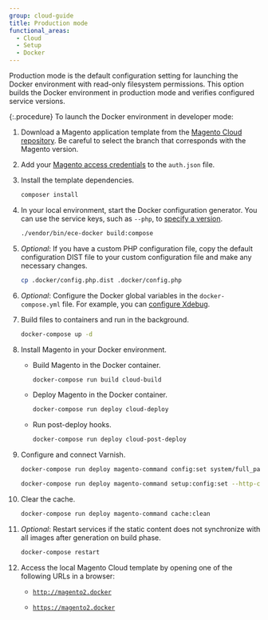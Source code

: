 ```yaml
---
group: cloud-guide
title: Production mode
functional_areas:
  - Cloud
  - Setup
  - Docker
---
```


Production mode is the default configuration setting for launching the Docker environment with read-only filesystem permissions. This option builds the Docker environment in production mode and verifies configured service versions.

{:.procedure}
To launch the Docker environment in developer mode:

1. Download a Magento application template from the [Magento Cloud repository][cloud-repo]. Be careful to select the branch that corresponds with the Magento version.

1. Add your [Magento access credentials][magento-creds] to the `auth.json` file.

1. Install the template dependencies.

   ```bash
   composer install
   ```

1. In your local environment, start the Docker configuration generator. You can use the service keys, such as `--php`, to [specify a version][services].

   ```bash
   ./vendor/bin/ece-docker build:compose
   ```

1. _Optional_: If you have a custom PHP configuration file, copy the default configuration DIST file to your custom configuration file and make any necessary changes.

   ```bash
   cp .docker/config.php.dist .docker/config.php
   ```

1. _Optional_: Configure the Docker global variables in the `docker-compose.yml` file. For example, you can [configure Xdebug].

1. Build files to containers and run in the background.

   ```bash
   docker-compose up -d
   ```

1. Install Magento in your Docker environment.

   -  Build Magento in the Docker container.

      ```bash
      docker-compose run build cloud-build
      ```

   -  Deploy Magento in the Docker container.

      ```bash
      docker-compose run deploy cloud-deploy
      ```

   -  Run post-deploy hooks.

      ```bash
      docker-compose run deploy cloud-post-deploy
      ```

1. Configure and connect Varnish.

   ```bash
   docker-compose run deploy magento-command config:set system/full_page_cache/caching_application 2 --lock-env
   ```

   ```bash
   docker-compose run deploy magento-command setup:config:set --http-cache-hosts=varnish
   ```

1. Clear the cache.

   ```bash
   docker-compose run deploy magento-command cache:clean
   ```

1. _Optional_: Restart services if the static content does not synchronize with all images after generation on build phase.

   ```bash
   docker-compose restart
   ```

1. Access the local Magento Cloud template by opening one of the following URLs in a browser:

   -  [`http://magento2.docker`](http://magento2.docker)

   -  [`https://magento2.docker`](https://magento2.docker)

[cloud-repo]: https://github.com/magento/magento-cloud
[magento-creds]: {{site.baseurl}}/guides/v2.3/install-gde/prereq/connect-auth.html
[services]: {{site.baseurl}}/cloud/docker/docker-containers.html#service-containers
[configure Xdebug]: {{site.baseurl}}/cloud/docker/docker-development-debug.html#configure-xdebug